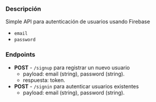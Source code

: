 ### Descripción
Simple API para autenticación de usuarios usando Firebase
- `email`
- `password`

### Endpoints
- **POST** - `/signup` para registrar un nuevo usuario
  - payload: email (string), password (string).
  - respuesta: token.
- **POST** - `/signin` para autenticar usuarios existentes
  - payload: email (string), password (string).
